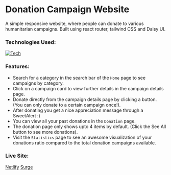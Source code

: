 # Donation Campaign Website

A simple responsive website, where people can donate to various humanitarian campaigns. Built using react router, tailwind CSS and Daisy UI.

### Technologies Used:

[![Tech](https://skillicons.dev/icons?i=react,vite,js,html,css,tailwind)](https://skillicons.dev)

### Features:

- Search for a category in the search bar of the `Home` page to see campaigns by category.
- Click on a campaign card to view further details in the campaign details page.
- Donate directly from the campaign details page by clicking a button. (You can only donate to a certain campaign once!).
- After donating you get a nice appreciation message through a SweetAlert :)
- You can view all your past donations in the `Donation` page.
- The donation page only shows upto 4 items by default. (Click the See All button to see more donations).
- Visit the `Statistics` page to see an awesome visualization of your donations ratio compared to the total donation campaigns available.

### Live Site:

[Netlify](https://dazzling-zabaione-634b26.netlify.app/)
[Surge](https://donate-now.surge.sh/)
